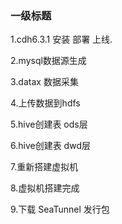 ### 一级标题
1.cdh6.3.1 安装 部署 上线.

2.mysql数据源生成

3.datax 数据采集

4.上传数据到hdfs

5.hive创建表 ods层

6.hive创建表 dwd层

7.重新搭建虚拟机

8.虚拟机搭建完成

9.下载 SeaTunnel 发行包